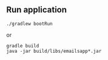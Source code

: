 ## Run application
```
./gradlew bootRun
```
or
```
gradle build
java -jar build/libs/emailsapp*.jar
```